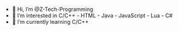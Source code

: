 - 👋 Hi, I’m @Z-Tech-Programming
- 👀 I’m interested in C/C++ - HTML - Java - JavaScript - Lua - C#
- 🌱 I’m currently learning C/C++


